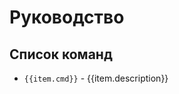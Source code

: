 <script setup>
import { data } from '../loaders/cli.data.ts'
const list = Object.entries(data).map(([cmd, value]) => ({ cmd, description: value.synopsis }))
</script>

# Руководство

## Список команд

<ul>
<li v-for="item of list"> <a :href="`/guide/commands/${item.cmd}`"><code>{{item.cmd}}</code> - {{item.description}}</a> </li>
</ul>
